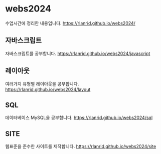 # webs2024
수업시간에 정리한 내용입니다.
https://rlanrid.github.io/webs2024/

## 자바스크립트
자바스크립트를 공부합니다.
https://rlanrid.github.io/webs2024/javascript

## 레이아웃
여러가지 유형별 레이아웃을 공부합니다.
https://rlanrid.github.io/webs2024/layout

## SQL
데이터베이스 MySQL을 공부합니다.
https://rlanrid.github.io/webs2024/sql

## SITE
웹표준을 준수한 사이트를 제작합니다.
https://rlanrid.github.io/webs2024/site
